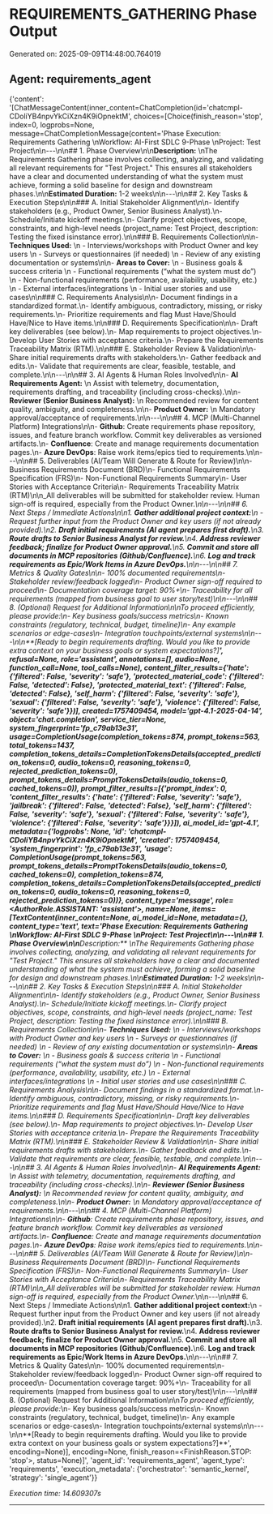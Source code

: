 # REQUIREMENTS_GATHERING Phase Output

Generated on: 2025-09-09T14:48:00.764019

## Agent: requirements_agent

{'content': '[ChatMessageContent(inner_content=ChatCompletion(id=\'chatcmpl-CDoliYB4npvYkCiXzn4K9iOpnektM\', choices=[Choice(finish_reason=\'stop\', index=0, logprobs=None, message=ChatCompletionMessage(content=\'Phase Execution: Requirements Gathering  \\nWorkflow: AI-First SDLC 9-Phase  \\nProject: Test Project\\n\\n---\\n\\n## 1. Phase Overview\\n\\n**Description:**  \\nThe Requirements Gathering phase involves collecting, analyzing, and validating all relevant requirements for "Test Project." This ensures all stakeholders have a clear and documented understanding of what the system must achieve, forming a solid baseline for design and downstream phases.\\n\\n**Estimated Duration:** 1-2 weeks\\n\\n---\\n\\n## 2. Key Tasks & Execution Steps\\n\\n### A. Initial Stakeholder Alignment\\n\\n- Identify stakeholders (e.g., Product Owner, Senior Business Analyst).\\n- Schedule/Initiate kickoff meetings.\\n- Clarify project objectives, scope, constraints, and high-level needs (project_name: Test Project, description: Testing the fixed isinstance error).\\n\\n### B. Requirements Collection\\n\\n- **Techniques Used:**  \\n  - Interviews/workshops with Product Owner and key users  \\n  - Surveys or questionnaires (if needed)  \\n  - Review of any existing documentation or systems\\n\\n- **Areas to Cover:**  \\n  - Business goals & success criteria  \\n  - Functional requirements (“what the system must do”)  \\n  - Non-functional requirements (performance, availability, usability, etc.)  \\n  - External interfaces/integrations  \\n  - Initial user stories and use cases\\n\\n### C. Requirements Analysis\\n\\n- Document findings in a standardized format.\\n- Identify ambiguous, contradictory, missing, or risky requirements.\\n- Prioritize requirements and flag Must Have/Should Have/Nice to Have items.\\n\\n### D. Requirements Specification\\n\\n- Draft key deliverables (see below).\\n- Map requirements to project objectives.\\n- Develop User Stories with acceptance criteria.\\n- Prepare the Requirements Traceability Matrix (RTM).\\n\\n### E. Stakeholder Review & Validation\\n\\n- Share initial requirements drafts with stakeholders.\\n- Gather feedback and edits.\\n- Validate that requirements are clear, feasible, testable, and complete.\\n\\n---\\n\\n## 3. AI Agents & Human Roles Involved\\n\\n- **AI Requirements Agent:**  \\n  Assist with telemetry, documentation, requirements drafting, and traceability (including cross-checks).\\n\\n- **Reviewer (Senior Business Analyst):**  \\n  Recommended review for content quality, ambiguity, and completeness.\\n\\n- **Product Owner:**  \\n  Mandatory approval/acceptance of requirements.\\n\\n---\\n\\n## 4. MCP (Multi-Channel Platform) Integrations\\n\\n- **Github**: Create requirements phase repository, issues, and feature branch workflow. Commit key deliverables as versioned artifacts.\\n- **Confluence**: Create and manage requirements documentation pages.\\n- **Azure DevOps**: Raise work items/epics tied to requirements.\\n\\n---\\n\\n## 5. Deliverables (AI/Team Will Generate & Route for Review)\\n\\n- Business Requirements Document (BRD)\\n- Functional Requirements Specification (FRS)\\n- Non-Functional Requirements Summary\\n- User Stories with Acceptance Criteria\\n- Requirements Traceability Matrix (RTM)\\n\\n_All deliverables will be submitted for stakeholder review. Human sign-off is required, especially from the Product Owner._\\n\\n---\\n\\n## 6. Next Steps / Immediate Actions\\n\\n1. **Gather additional project context:**\\n   - Request further input from the Product Owner and key users (if not already provided).\\n2. **Draft initial requirements (AI agent prepares first draft).**\\n3. **Route drafts to Senior Business Analyst for review.**\\n4. **Address reviewer feedback; finalize for Product Owner approval.**\\n5. **Commit and store all documents in MCP repositories (Github/Confluence).**\\n6. **Log and track requirements as Epic/Work Items in Azure DevOps.**\\n\\n---\\n\\n## 7. Metrics & Quality Gates\\n\\n- 100% documented requirements\\n- Stakeholder review/feedback logged\\n- Product Owner sign-off required to proceed\\n- Documentation coverage target: 90%+\\n- Traceability for all requirements (mapped from business goal to user story/test)\\n\\n---\\n\\n## 8. (Optional) Request for Additional Information\\n\\n*To proceed efficiently, please provide:*\\n- Key business goals/success metrics\\n- Known constraints (regulatory, technical, budget, timeline)\\n- Any example scenarios or edge-cases\\n- Integration touchpoints/external systems\\n\\n---\\n\\n**[Ready to begin requirements drafting. Would you like to provide extra context on your business goals or system expectations?]**\', refusal=None, role=\'assistant\', annotations=[], audio=None, function_call=None, tool_calls=None), content_filter_results={\'hate\': {\'filtered\': False, \'severity\': \'safe\'}, \'protected_material_code\': {\'filtered\': False, \'detected\': False}, \'protected_material_text\': {\'filtered\': False, \'detected\': False}, \'self_harm\': {\'filtered\': False, \'severity\': \'safe\'}, \'sexual\': {\'filtered\': False, \'severity\': \'safe\'}, \'violence\': {\'filtered\': False, \'severity\': \'safe\'}})], created=1757409454, model=\'gpt-4.1-2025-04-14\', object=\'chat.completion\', service_tier=None, system_fingerprint=\'fp_c79ab13e31\', usage=CompletionUsage(completion_tokens=874, prompt_tokens=563, total_tokens=1437, completion_tokens_details=CompletionTokensDetails(accepted_prediction_tokens=0, audio_tokens=0, reasoning_tokens=0, rejected_prediction_tokens=0), prompt_tokens_details=PromptTokensDetails(audio_tokens=0, cached_tokens=0)), prompt_filter_results=[{\'prompt_index\': 0, \'content_filter_results\': {\'hate\': {\'filtered\': False, \'severity\': \'safe\'}, \'jailbreak\': {\'filtered\': False, \'detected\': False}, \'self_harm\': {\'filtered\': False, \'severity\': \'safe\'}, \'sexual\': {\'filtered\': False, \'severity\': \'safe\'}, \'violence\': {\'filtered\': False, \'severity\': \'safe\'}}}]), ai_model_id=\'gpt-4.1\', metadata={\'logprobs\': None, \'id\': \'chatcmpl-CDoliYB4npvYkCiXzn4K9iOpnektM\', \'created\': 1757409454, \'system_fingerprint\': \'fp_c79ab13e31\', \'usage\': CompletionUsage(prompt_tokens=563, prompt_tokens_details=PromptTokensDetails(audio_tokens=0, cached_tokens=0), completion_tokens=874, completion_tokens_details=CompletionTokensDetails(accepted_prediction_tokens=0, audio_tokens=0, reasoning_tokens=0, rejected_prediction_tokens=0))}, content_type=\'message\', role=<AuthorRole.ASSISTANT: \'assistant\'>, name=None, items=[TextContent(inner_content=None, ai_model_id=None, metadata={}, content_type=\'text\', text=\'Phase Execution: Requirements Gathering  \\nWorkflow: AI-First SDLC 9-Phase  \\nProject: Test Project\\n\\n---\\n\\n## 1. Phase Overview\\n\\n**Description:**  \\nThe Requirements Gathering phase involves collecting, analyzing, and validating all relevant requirements for "Test Project." This ensures all stakeholders have a clear and documented understanding of what the system must achieve, forming a solid baseline for design and downstream phases.\\n\\n**Estimated Duration:** 1-2 weeks\\n\\n---\\n\\n## 2. Key Tasks & Execution Steps\\n\\n### A. Initial Stakeholder Alignment\\n\\n- Identify stakeholders (e.g., Product Owner, Senior Business Analyst).\\n- Schedule/Initiate kickoff meetings.\\n- Clarify project objectives, scope, constraints, and high-level needs (project_name: Test Project, description: Testing the fixed isinstance error).\\n\\n### B. Requirements Collection\\n\\n- **Techniques Used:**  \\n  - Interviews/workshops with Product Owner and key users  \\n  - Surveys or questionnaires (if needed)  \\n  - Review of any existing documentation or systems\\n\\n- **Areas to Cover:**  \\n  - Business goals & success criteria  \\n  - Functional requirements (“what the system must do”)  \\n  - Non-functional requirements (performance, availability, usability, etc.)  \\n  - External interfaces/integrations  \\n  - Initial user stories and use cases\\n\\n### C. Requirements Analysis\\n\\n- Document findings in a standardized format.\\n- Identify ambiguous, contradictory, missing, or risky requirements.\\n- Prioritize requirements and flag Must Have/Should Have/Nice to Have items.\\n\\n### D. Requirements Specification\\n\\n- Draft key deliverables (see below).\\n- Map requirements to project objectives.\\n- Develop User Stories with acceptance criteria.\\n- Prepare the Requirements Traceability Matrix (RTM).\\n\\n### E. Stakeholder Review & Validation\\n\\n- Share initial requirements drafts with stakeholders.\\n- Gather feedback and edits.\\n- Validate that requirements are clear, feasible, testable, and complete.\\n\\n---\\n\\n## 3. AI Agents & Human Roles Involved\\n\\n- **AI Requirements Agent:**  \\n  Assist with telemetry, documentation, requirements drafting, and traceability (including cross-checks).\\n\\n- **Reviewer (Senior Business Analyst):**  \\n  Recommended review for content quality, ambiguity, and completeness.\\n\\n- **Product Owner:**  \\n  Mandatory approval/acceptance of requirements.\\n\\n---\\n\\n## 4. MCP (Multi-Channel Platform) Integrations\\n\\n- **Github**: Create requirements phase repository, issues, and feature branch workflow. Commit key deliverables as versioned artifacts.\\n- **Confluence**: Create and manage requirements documentation pages.\\n- **Azure DevOps**: Raise work items/epics tied to requirements.\\n\\n---\\n\\n## 5. Deliverables (AI/Team Will Generate & Route for Review)\\n\\n- Business Requirements Document (BRD)\\n- Functional Requirements Specification (FRS)\\n- Non-Functional Requirements Summary\\n- User Stories with Acceptance Criteria\\n- Requirements Traceability Matrix (RTM)\\n\\n_All deliverables will be submitted for stakeholder review. Human sign-off is required, especially from the Product Owner._\\n\\n---\\n\\n## 6. Next Steps / Immediate Actions\\n\\n1. **Gather additional project context:**\\n   - Request further input from the Product Owner and key users (if not already provided).\\n2. **Draft initial requirements (AI agent prepares first draft).**\\n3. **Route drafts to Senior Business Analyst for review.**\\n4. **Address reviewer feedback; finalize for Product Owner approval.**\\n5. **Commit and store all documents in MCP repositories (Github/Confluence).**\\n6. **Log and track requirements as Epic/Work Items in Azure DevOps.**\\n\\n---\\n\\n## 7. Metrics & Quality Gates\\n\\n- 100% documented requirements\\n- Stakeholder review/feedback logged\\n- Product Owner sign-off required to proceed\\n- Documentation coverage target: 90%+\\n- Traceability for all requirements (mapped from business goal to user story/test)\\n\\n---\\n\\n## 8. (Optional) Request for Additional Information\\n\\n*To proceed efficiently, please provide:*\\n- Key business goals/success metrics\\n- Known constraints (regulatory, technical, budget, timeline)\\n- Any example scenarios or edge-cases\\n- Integration touchpoints/external systems\\n\\n---\\n\\n**[Ready to begin requirements drafting. Would you like to provide extra context on your business goals or system expectations?]**\', encoding=None)], encoding=None, finish_reason=<FinishReason.STOP: \'stop\'>, status=None)]', 'agent_id': 'requirements_agent', 'agent_type': 'requirements', 'execution_metadata': {'orchestrator': 'semantic_kernel', 'strategy': 'single_agent'}}

_Execution time: 14.609307s_

---

